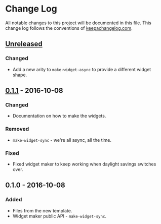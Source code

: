 # Change Log
All notable changes to this project will be documented in this file. This change log follows the conventions of [keepachangelog.com](http://keepachangelog.com/).

## [Unreleased]
### Changed
- Add a new arity to `make-widget-async` to provide a different widget shape.

## [0.1.1] - 2016-10-08
### Changed
- Documentation on how to make the widgets.

### Removed
- `make-widget-sync` - we're all async, all the time.

### Fixed
- Fixed widget maker to keep working when daylight savings switches over.

## 0.1.0 - 2016-10-08
### Added
- Files from the new template.
- Widget maker public API - `make-widget-sync`.

[Unreleased]: https://github.com/your-name/chat/compare/0.1.1...HEAD
[0.1.1]: https://github.com/your-name/chat/compare/0.1.0...0.1.1

